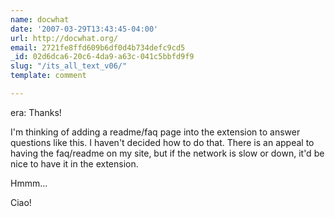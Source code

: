 ```yaml
---
name: docwhat
date: '2007-03-29T13:43:45-04:00'
url: http://docwhat.org/
email: 2721fe8ffd609b6df0d4b734defc9cd5
_id: 02d6dca6-20c6-4da9-a63c-041c5bbfd9f9
slug: "/its_all_text_v06/"
template: comment

---
```


era: Thanks!

I'm thinking of adding a readme/faq page into the extension to answer questions like this.  I haven't decided how to do that.  There is an appeal to having the faq/readme on my site, but if the network is slow or down, it'd be nice to have it in the extension.

Hmmm...

Ciao!
